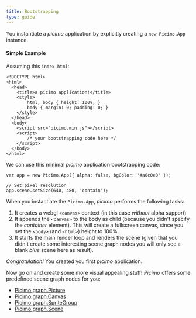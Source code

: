```yaml
---
title: Bootstrapping
type: guide
---
```


You instantiate a *picimo* application by explicitly creating a `new Picimo.App` instance.

#### Simple Example

Assuming this `index.html`:

```
<!DOCTYPE html>
<html>
  <head>
    <title>a picimo application!</title>
    <style>
        html, body { height: 100%; }
        body { margin: 0; padding: 0; }
    </style>
  </head>
  <body>
    <script src="picimo.min.js"></script>
    <script>
        /* your bootstrapping code here */
    </script>
  </body>
</html>
```

We can use this minimal *picimo* application bootstrapping code:

```
var app = new Picimo.App({ alpha: false, bgColor: '#a0c0e0' });

// Set pixel resolution
app.scene.setSize(640, 480, 'contain');
```

When you instantiate the `Picimo.App`, *picimo* performs the following tasks:

1. It creates a webgl `<canvas>` context (in this case *without* alpha support)
2. It appends the `<canvas>` to the body as child (because you didn't specify the *container* element).
   This will create a fullscreen canvas, since you set the `<body>` (and `<html>`) height to 100%.
3. It starts the main render loop and renders the scene (given that you didn't create some interesting scene graph nodes you
   will only see a blank *blue* scene here as result).

*Congratulation!* You created you first *picimo* application.

Now go on and create some more visual appealing stuff!
*Picimo* offers some predefined scene graph nodes for you:

- [Picimo.graph.Picture](#picimo-graph-picture)
- [Picimo.graph.Canvas](#picimo-graph-canvas)
- [Picimo.graph.SpriteGroup](#picimo-graph-sprite-group)
- [Picimo.graph.Scene](#picimo-graph-scene)

